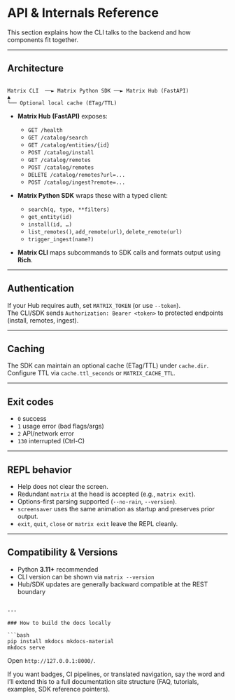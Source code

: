 <!-- docs/reference.md -->
# API & Internals Reference

This section explains how the CLI talks to the backend and how components fit together.

---

## Architecture

```

Matrix CLI  ──► Matrix Python SDK ──► Matrix Hub (FastAPI)
▲
└── Optional local cache (ETag/TTL)

```

- **Matrix Hub (FastAPI)** exposes:
  - `GET /health`
  - `GET /catalog/search`
  - `GET /catalog/entities/{id}`
  - `POST /catalog/install`
  - `GET /catalog/remotes`
  - `POST /catalog/remotes`
  - `DELETE /catalog/remotes?url=...`
  - `POST /catalog/ingest?remote=...`

- **Matrix Python SDK** wraps these with a typed client:
  - `search(q, type, **filters)`
  - `get_entity(id)`
  - `install(id, …)`
  - `list_remotes()`, `add_remote(url)`, `delete_remote(url)`
  - `trigger_ingest(name?)`

- **Matrix CLI** maps subcommands to SDK calls and formats output using **Rich**.

---

## Authentication

If your Hub requires auth, set `MATRIX_TOKEN` (or use `--token`).  
The CLI/SDK sends `Authorization: Bearer <token>` to protected endpoints (install, remotes, ingest).

---

## Caching

The SDK can maintain an optional cache (ETag/TTL) under `cache.dir`.  
Configure TTL via `cache.ttl_seconds` or `MATRIX_CACHE_TTL`.

---

## Exit codes

- `0` success
- `1` usage error (bad flags/args)
- `2` API/network error
- `130` interrupted (Ctrl-C)

---

## REPL behavior

- Help does not clear the screen.
- Redundant `matrix` at the head is accepted (e.g., `matrix exit`).
- Options-first parsing supported (`--no-rain`, `--version`).
- `screensaver` uses the same animation as startup and preserves prior output.
- `exit`, `quit`, `close` or `matrix exit` leave the REPL cleanly.

---

## Compatibility & Versions

- Python **3.11+** recommended  
- CLI version can be shown via `matrix --version`  
- Hub/SDK updates are generally backward compatible at the REST boundary
```

---

### How to build the docs locally

```bash
pip install mkdocs mkdocs-material
mkdocs serve
```

Open `http://127.0.0.1:8000/`.

If you want badges, CI pipelines, or translated navigation, say the word and I’ll extend this to a full documentation site structure (FAQ, tutorials, examples, SDK reference pointers).

